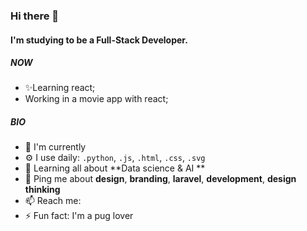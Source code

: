 ### Hi there 👋

#### I'm studying to be a Full-Stack Developer.

##### NOW

- ✨Learning react;
- Working in a movie app with react;

##### BIO

- 🏢 I'm currently
- ⚙️ I use daily: `.python`, `.js`, `.html`, `.css`, `.svg`
- 🌱 Learning all about **Data science & AI **
- 💬 Ping me about **design**, **branding**, **laravel**, **development**, **design thinking**
- 📫 Reach me: 
- ⚡️ Fun fact: I'm a pug lover 
